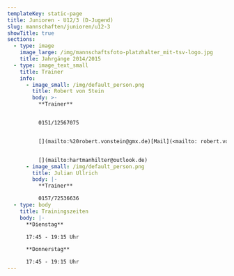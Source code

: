 ```yaml
---
templateKey: static-page
title: Junioren - U12/3 (D-Jugend)
slug: mannschaften/junioren/u12-3
showTitle: true
sections:
  - type: image
    image_large: /img/mannschaftsfoto-platzhalter_mit-tsv-logo.jpg
    title: Jahrgänge 2014/2015
  - type: image_text_small
    title: Trainer
    info:
      - image_small: /img/default_person.png
        title: Robert von Stein
        body: >-
          **Trainer**


          0151/12567075


          [](mailto:%20robert.vonstein@gmx.de)[Mail](<mailto: robert.vonstein@gmx.de>)


          [](mailto:hartmanhilter@outlook.de)
      - image_small: /img/default_person.png
        title: Julian Ullrich
        body: |-
          **Trainer**

          0157/72536636
  - type: body
    title: Trainingszeiten
    body: |-
      **Dienstag**

      17:45 - 19:15 Uhr

      **Donnerstag**

      17:45 - 19:15 Uhr
---
```

